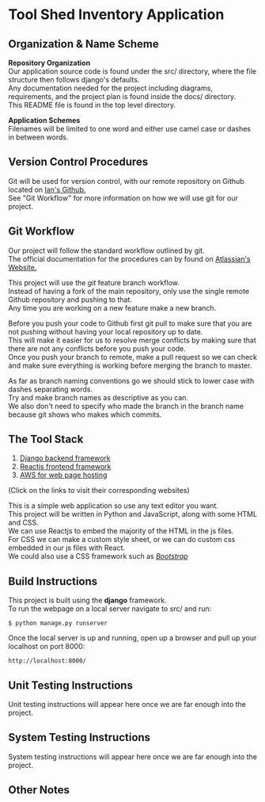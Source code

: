 # Tool Shed Inventory Application

## Organization & Name Scheme

**Repository Organization**\
Our application source code is found under the src/ directory, where the file structure then follows django's defaults.\
Any documentation needed for the project including diagrams, requirements, and the project plan is found inside the docs/ directory.\
This README file is found in the top level directory.

**Application Schemes**\
Filenames will be limited to one word and either use camel case or dashes in between words.

## Version Control Procedures

Git will be used for version control, with our remote repository on Github located on [Ian's Github.](https://github.com/IanMacfarlane/cs3450-toolshed)\
See "Git Workflow" for more information on how we will use git for our project.

## Git Workflow

Our project will follow the standard workflow outlined by git.\
The official documentation for the procedures can by found on [Atlassian's Website.](https://www.atlassian.com/git/tutorials/comparing-workflows/feature-branch-workflow)

This project will use the _git_ feature branch workflow.\
Instead of having a fork of the main repository, only use the single remote Github repository and pushing to that.\
Any time you are working on a new feature make a new branch.

Before you push your code to Github first git pull to make sure that you are not pushing without having your local repository up to date.\
This will make it easier for us to resolve merge conflicts by making sure that there are not any conflicts before you push your code.\
Once you push your branch to remote, make a pull request so we can check and make sure everything is working before merging the branch to master.

As far as branch naming conventions go we should stick to lower case with dashes separating words.\
Try and make branch names as descriptive as you can.\
We also don't need to specify who made the branch in the branch name because git shows who makes which commits.

## The Tool Stack 

1. [Django backend framework](https://docs.djangoproject.com/en/3.0/)
2. [Reactjs frontend framework](https://reactjs.org/docs/getting-started.html)
3. [AWS for web page hosting](https://docs.aws.amazon.com/elasticbeanstalk/latest/dg/create-deploy-python-django.html)

(Click on the links to visit their corresponding websites)

This is a simple web application so use any text editor you want.\
This project will be written in Python and JavaScript, along with some HTML and CSS.\
We can use Reactjs to embed the majority of the HTML in the js files.\
For CSS we can make a custom style sheet, or we can do custom css embedded in our js files with React.\
We could also use a CSS framework such as [_Bootstrap_](https://react-bootstrap.github.io/getting-started/introduction)

## Build Instructions

This project is built using the **django** framework.\
To run the webpage on a local server navigate to src/ and run:

```$ python manage.py runserver```

Once the local server is up and running, open up a browser and pull up your localhost on port 8000:

```http://localhost:8000/```

## Unit Testing Instructions

Unit testing instructions will appear here once we are far enough into the project.

## System Testing Instructions

System testing instructions will appear here once we are far enough into the project.

## Other Notes
